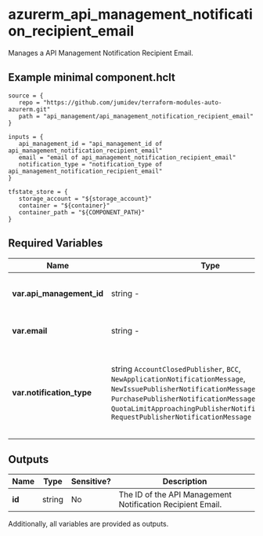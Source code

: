 # azurerm_api_management_notification_recipient_email

Manages a API Management Notification Recipient Email.

## Example minimal component.hclt

```hcl
source = {
   repo = "https://github.com/jumidev/terraform-modules-auto-azurerm.git" 
   path = "api_management/api_management_notification_recipient_email" 
}

inputs = {
   api_management_id = "api_management_id of api_management_notification_recipient_email" 
   email = "email of api_management_notification_recipient_email" 
   notification_type = "notification_type of api_management_notification_recipient_email" 
}

tfstate_store = {
   storage_account = "${storage_account}" 
   container = "${container}" 
   container_path = "${COMPONENT_PATH}" 
}

```

## Required Variables

| Name | Type |  possible values |  Description |
| ---- | --------- |  ----------- | ----------- |
| **var.api_management_id** | string  -  |  The ID of the API Management Service from which to create this Notification Recipient Email. Changing this forces a new API Management Notification Recipient Email to be created. | 
| **var.email** | string  -  |  The recipient email address. Changing this forces a new API Management Notification Recipient Email to be created. | 
| **var.notification_type** | string  `AccountClosedPublisher`, `BCC`, `NewApplicationNotificationMessage`, `NewIssuePublisherNotificationMessage`, `PurchasePublisherNotificationMessage`, `QuotaLimitApproachingPublisherNotificationMessage`, `RequestPublisherNotificationMessage`  |  The Notification Name to be received. Changing this forces a new API Management Notification Recipient Email to be created. Possible values are `AccountClosedPublisher`, `BCC`, `NewApplicationNotificationMessage`, `NewIssuePublisherNotificationMessage`, `PurchasePublisherNotificationMessage`, `QuotaLimitApproachingPublisherNotificationMessage`, and `RequestPublisherNotificationMessage`. | 



## Outputs

| Name | Type | Sensitive? | Description |
| ---- | ---- | --------- | --------- |
| **id** | string | No  | The ID of the API Management Notification Recipient Email. | 

Additionally, all variables are provided as outputs.
